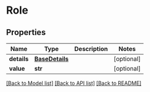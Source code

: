 # Role


## Properties
Name | Type | Description | Notes
------------ | ------------- | ------------- | -------------
**details** | [**BaseDetails**](BaseDetails.md) |  | [optional] 
**value** | **str** |  | [optional] 

[[Back to Model list]](../README.md#documentation-for-models) [[Back to API list]](../README.md#documentation-for-api-endpoints) [[Back to README]](../README.md)


